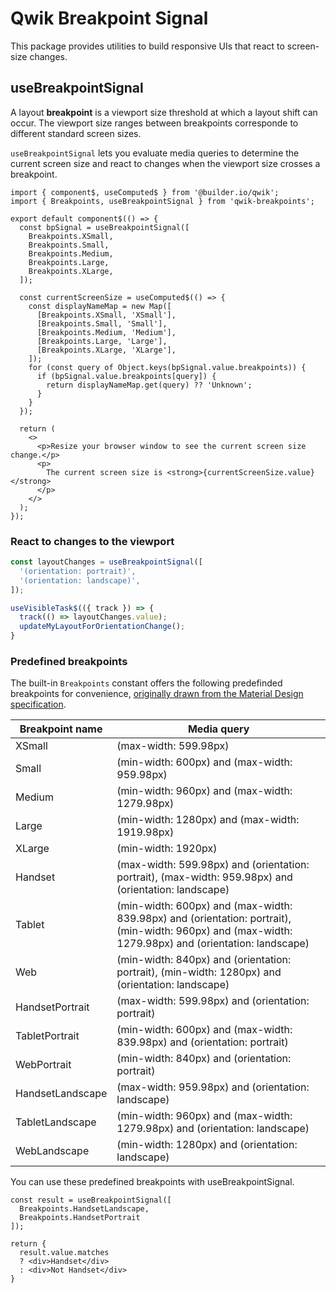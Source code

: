 # Qwik Breakpoint Signal

This package provides utilities to build responsive UIs that react to screen-size changes.

## useBreakpointSignal

A layout **breakpoint** is a viewport size threshold at which a layout shift can occur. The viewport size ranges between breakpoints corresponde to different standard screen sizes.

`useBreakpointSignal` lets you evaluate media queries to determine the current screen size and react to changes when the viewport size crosses a breakpoint.

```tsx
import { component$, useComputed$ } from '@builder.io/qwik';
import { Breakpoints, useBreakpointSignal } from 'qwik-breakpoints';

export default component$(() => {
  const bpSignal = useBreakpointSignal([
    Breakpoints.XSmall,
    Breakpoints.Small,
    Breakpoints.Medium,
    Breakpoints.Large,
    Breakpoints.XLarge,
  ]);

  const currentScreenSize = useComputed$(() => {
    const displayNameMap = new Map([
      [Breakpoints.XSmall, 'XSmall'],
      [Breakpoints.Small, 'Small'],
      [Breakpoints.Medium, 'Medium'],
      [Breakpoints.Large, 'Large'],
      [Breakpoints.XLarge, 'XLarge'],
    ]);
    for (const query of Object.keys(bpSignal.value.breakpoints)) {
      if (bpSignal.value.breakpoints[query]) {
        return displayNameMap.get(query) ?? 'Unknown';
      }
    }
  });

  return (
    <>
      <p>Resize your browser window to see the current screen size change.</p>
      <p>
        The current screen size is <strong>{currentScreenSize.value}</strong>
      </p>
    </>
  );
});
```

### React to changes to the viewport

```ts
const layoutChanges = useBreakpointSignal([
  '(orientation: portrait)',
  '(orientation: landscape)',
]);

useVisibleTask$(({ track }) => {
  track(() => layoutChanges.value);
  updateMyLayoutForOrientationChange();
}
```

### Predefined breakpoints

The built-in `Breakpoints` constant offers the following predefinded breakpoints for convenience, [originally drawn from the Material Design specification](https://material.io/archive/guidelines/layout/responsive-ui.html).

| Breakpoint name  | Media query                                                                                                                                          |
| ---------------- | ---------------------------------------------------------------------------------------------------------------------------------------------------- |
| XSmall           | (max-width: 599.98px)                                                                                                                                |
| Small            | (min-width: 600px) and (max-width: 959.98px)                                                                                                         |
| Medium           | (min-width: 960px) and (max-width: 1279.98px)                                                                                                        |
| Large            | (min-width: 1280px) and (max-width: 1919.98px)                                                                                                       |
| XLarge           | (min-width: 1920px)                                                                                                                                  |
| Handset          | (max-width: 599.98px) and (orientation: portrait), (max-width: 959.98px) and (orientation: landscape)                                                |
| Tablet           | (min-width: 600px) and (max-width: 839.98px) and (orientation: portrait), (min-width: 960px) and (max-width: 1279.98px) and (orientation: landscape) |
| Web              | (min-width: 840px) and (orientation: portrait), (min-width: 1280px) and (orientation: landscape)                                                     |
| HandsetPortrait  | (max-width: 599.98px) and (orientation: portrait)                                                                                                    |
| TabletPortrait   | (min-width: 600px) and (max-width: 839.98px) and (orientation: portrait)                                                                             |
| WebPortrait      | (min-width: 840px) and (orientation: portrait)                                                                                                       |
| HandsetLandscape | (max-width: 959.98px) and (orientation: landscape)                                                                                                   |
| TabletLandscape  | (min-width: 960px) and (max-width: 1279.98px) and (orientation: landscape)                                                                           |
| WebLandscape     | (min-width: 1280px) and (orientation: landscape)                                                                                                     |

You can use these predefined breakpoints with useBreakpointSignal.

```tsx
const result = useBreakpointSignal([
  Breakpoints.HandsetLandscape,
  Breakpoints.HandsetPortrait
]);

return {
  result.value.matches
  ? <div>Handset</div>
  : <div>Not Handset</div>
}
```
